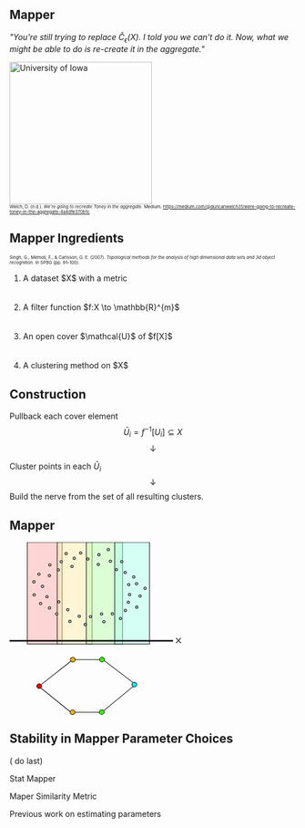## Mapper

*"You're still trying to replace $\check{C}_{\epsilon}(X)$. I told you we can't do it. Now, what we might be able to do is re-create it in the aggregate."*

<div class="uiowa-logo">
    <img src="images/brad.jpg" alt="University of Iowa" style="height: 250px;">
</div>
<p style="font-size: 0.55em; margin: 0;">
  Welch, D. (n.d.). <em>We're going to recreate Toney in the aggregate.</em> Medium. 
  <a href="https://medium.com/@duncanwelch31/were-going-to-recreate-toney-in-the-aggregate-4a4dfe370b1c">https://medium.com/@duncanwelch31/were-going-to-recreate-toney-in-the-aggregate-4a4dfe370b1c</a>
</p>


## Mapper Ingredients

<p style="font-size: 0.55em; margin: 0;">
  Singh, G., Mémoli, F., &amp; Carlsson, G. E. (2007). <em>Topological methods for the analysis of high dimensional data sets and 3d object recognition</em>. In SPBG (pp. 91–100).
</p>

<div style="text-align: left;">
    <ol>
      <li>A dataset $X$ with a metric</li>
        <br></br>
      <li>A filter function $f:X \to \mathbb{R}^{m}$</li>
        <br></br>
      <li>An open cover $\mathcal{U}$ of $f[X]$</li>
        <br></br>
      <li>A clustering method on $X$</li>
    </ol>
  </div>


## Construction
Pullback each cover element $$\bar{U}_i = f^{-1}[U_i] \subseteq X$$
$$\downarrow$$

Cluster points in each $\bar{U}_i$
$$\downarrow$$
Build the nerve from the set of all resulting clusters.


## Mapper
<svg xmlns="http://www.w3.org/2000/svg" viewBox="100 100 300 300" style="max-width: 60%; height: auto;">
  <rect x="130.889" y="100" width="60.7" height="177.157" style="stroke: rgb(0, 0, 0); fill: rgba(255, 178, 178, 0.525);"></rect>
  <rect x="183.15" y="100.085" width="60.7" height="177.157" style="stroke: rgb(0, 0, 0); stroke-width: 1px; fill: rgba(255, 238, 178, 0.525);"></rect>
  <rect x="233.793" y="100.085" width="63.215" height="177.157" style="stroke: rgb(0, 0, 0); stroke-width: 1px; fill: rgba(191, 255, 178, 0.525);"></rect>
  <rect x="283.359" y="100.085" width="60.7" height="177.157" style="stroke: rgb(0, 0, 0); stroke-width: 1px; fill: rgba(178, 255, 236, 0.525);"></rect>
  <ellipse style="fill: rgb(216, 216, 216); stroke: rgb(0, 0, 0);" cx="190.153" cy="133.744" rx="2.155" ry="2.024"></ellipse>
  <ellipse style="fill: rgb(216, 216, 216); stroke: rgb(0, 0, 0); stroke-width: 1px;" cx="212.78" cy="127.923" rx="2.155" ry="2.024"></ellipse>
  <ellipse style="fill: rgb(216, 216, 216); stroke: rgb(0, 0, 0); stroke-width: 1px;" cx="198.593" cy="119.74" rx="2.155" ry="2.024"></ellipse>
  <ellipse style="fill: rgb(216, 216, 216); stroke: rgb(0, 0, 0); stroke-width: 1px;" cx="184.945" cy="148.085" rx="2.155" ry="2.024"></ellipse>
  <ellipse style="fill: rgb(216, 216, 216); stroke: rgb(0, 0, 0); stroke-width: 1px;" cx="170.22" cy="139.424" rx="2.155" ry="2.024"></ellipse>
  <ellipse style="fill: rgb(216, 216, 216); stroke: rgb(0, 0, 0); stroke-width: 1px;" cx="169.501" cy="157.983" rx="2.155" ry="2.024"></ellipse>
  <ellipse style="fill: rgb(216, 216, 216); stroke: rgb(0, 0, 0); stroke-width: 1px; transform-origin: 119.834px 185.69px 0px;" cx="119.834" cy="185.69" rx="2.024" ry="2.155" transform="matrix(0, -1, 1, 0, 37.574773, -8.922374)"></ellipse>
  <ellipse style="fill: rgb(216, 216, 216); stroke: rgb(0, 0, 0); stroke-width: 1px; transform-origin: 144.167px 179.027px 0px;" cx="144.167" cy="179.027" rx="2.024" ry="2.155" transform="matrix(0, -1, 1, 0, 7.045897, -23.517649)"></ellipse>
  <ellipse style="fill: rgb(216, 216, 216); stroke: rgb(0, 0, 0); stroke-width: 1px; transform-origin: 128.91px 169.66px 0px;" cx="128.91" cy="169.66" rx="2.024" ry="2.155" transform="matrix(0, -1, 1, 0, 13.592502, -0.821515)"></ellipse>
  <ellipse style="fill: rgb(216, 216, 216); stroke: rgb(0, 0, 0); stroke-width: 1px; transform-origin: 114.234px 202.105px 0px;" cx="114.234" cy="202.105" rx="2.024" ry="2.155" transform="matrix(0, -1, 1, 0, 28.627652, -10.659241)"></ellipse>
  <ellipse style="fill: rgb(216, 216, 216); stroke: rgb(0, 0, 0); stroke-width: 1px; transform-origin: 98.398px 192.191px 0px;" cx="98.398" cy="192.191" rx="2.024" ry="2.155" transform="matrix(0, -1, 1, 0, 55.71756, 14.439462)"></ellipse>
  <ellipse style="fill: rgb(216, 216, 216); stroke: rgb(0, 0, 0); stroke-width: 1px; transform-origin: 97.625px 213.435px 0px;" cx="97.625" cy="213.435" rx="2.024" ry="2.155" transform="matrix(0, -1, 1, 0, 67.625085, -18.614576)"></ellipse>
  <ellipse style="fill: rgb(216, 216, 216); stroke: rgb(0, 0, 0); stroke-width: 1px; transform-origin: -292.454px -245.718px 0px;" cx="-292.45" cy="-245.72" rx="2.024" ry="2.155" transform="matrix(0, 1, -1, 0, 594.037367, 398.218823)"></ellipse>
  <ellipse style="fill: rgb(216, 216, 216); stroke: rgb(0, 0, 0); stroke-width: 1px; transform-origin: -268.121px -252.381px 0px;" cx="-268.12" cy="-252.38" rx="2.024" ry="2.155" transform="matrix(0, 1, -1, 0, 575.90074, 426.139833)"></ellipse>
  <ellipse style="fill: rgb(216, 216, 216); stroke: rgb(0, 0, 0); stroke-width: 1px; transform-origin: -283.378px -261.748px 0px;" cx="-283.38" cy="-261.75" rx="2.024" ry="2.155" transform="matrix(0, 1, -1, 0, 599.868363, 422.177967)"></ellipse>
  <ellipse style="fill: rgb(216, 216, 216); stroke: rgb(0, 0, 0); stroke-width: 1px; transform-origin: -298.053px -229.303px 0px;" cx="-298.05" cy="-229.3" rx="2.024" ry="2.155" transform="matrix(0, 1, -1, 0, 584.373289, 376.911162)"></ellipse>
  <ellipse style="fill: rgb(216, 216, 216); stroke: rgb(0, 0, 0); stroke-width: 1px; transform-origin: -313.89px -239.217px 0px;" cx="-313.89" cy="-239.22" rx="2.024" ry="2.155" transform="matrix(0, 1, -1, 0, 609.428726, 372.990988)"></ellipse>
  <ellipse style="fill: rgb(216, 216, 216); stroke: rgb(0, 0, 0); stroke-width: 1px; transform-origin: -314.663px -217.973px 0px;" cx="-314.66" cy="-217.97" rx="2.024" ry="2.155" transform="matrix(0, 1, -1, 0, 590.446613, 351.070528)"></ellipse>
  <ellipse style="fill: rgb(216, 216, 216); stroke: rgb(0, 0, 0); stroke-width: 1px; transform-origin: 255.791px 121.739px 0px;" cx="255.791" cy="121.739" rx="2.155" ry="2.024"></ellipse>
  <ellipse style="fill: rgb(216, 216, 216); stroke: rgb(0, 0, 0); stroke-width: 1px; transform-origin: 254.713px 138.527px 0px;" cx="254.713" cy="138.527" rx="2.155" ry="2.024"></ellipse>
  <ellipse style="fill: rgb(216, 216, 216); stroke: rgb(0, 0, 0); stroke-width: 1px; transform-origin: 208.918px 142.153px 0px;" cx="208.918" cy="142.153" rx="2.155" ry="2.024"></ellipse>
  <ellipse style="fill: rgb(216, 216, 216); stroke: rgb(0, 0, 0); stroke-width: 1px; transform-origin: 272.133px 112.796px 0px;" cx="272.133" cy="112.796" rx="2.155" ry="2.024"></ellipse>
  <ellipse style="fill: rgb(216, 216, 216); stroke: rgb(0, 0, 0); stroke-width: 1px; transform-origin: 224.004px 118.645px 0px;" cx="224.004" cy="118.645" rx="2.155" ry="2.024"></ellipse>
  <ellipse style="fill: rgb(216, 216, 216); stroke: rgb(0, 0, 0); stroke-width: 1px; transform-origin: 236.575px 129.106px 0px;" cx="236.575" cy="129.106" rx="2.155" ry="2.024"></ellipse>
  <ellipse style="fill: rgb(216, 216, 216); stroke: rgb(0, 0, 0); stroke-width: 1px; transform-origin: -301.916px -218.692px 0px;" cx="-301.91" cy="-218.69" rx="2.155" ry="2.024" transform="matrix(-1, 0, 0, -1, 603.832036, 437.384712)"></ellipse>
  <ellipse style="fill: rgb(216, 216, 216); stroke: rgb(0, 0, 0); stroke-width: 1px; transform-origin: -279.29px -224.515px 0px;" cx="-279.29" cy="-224.51" rx="2.155" ry="2.024" transform="matrix(-1, 0, 0, -1, 558.579367, 449.029923)"></ellipse>
  <ellipse style="fill: rgb(216, 216, 216); stroke: rgb(0, 0, 0); stroke-width: 1px; transform-origin: -293.477px -232.697px 0px;" cx="-293.48" cy="-232.7" rx="2.155" ry="2.024" transform="matrix(-1, 0, 0, -1, 586.953964, 465.393947)"></ellipse>
  <ellipse style="fill: rgb(216, 216, 216); stroke: rgb(0, 0, 0); stroke-width: 1px; transform-origin: -307.123px -204.352px 0px;" cx="-307.12" cy="-204.35" rx="2.155" ry="2.024" transform="matrix(-1, 0, 0, -1, 614.246334, 408.704338)"></ellipse>
  <ellipse style="fill: rgb(216, 216, 216); stroke: rgb(0, 0, 0); stroke-width: 1px; transform-origin: -321.849px -213.014px 0px;" cx="-321.85" cy="-213.01" rx="2.155" ry="2.024" transform="matrix(-1, 0, 0, -1, 643.697631, 426.028712)"></ellipse>
  <ellipse style="fill: rgb(216, 216, 216); stroke: rgb(0, 0, 0); stroke-width: 1px; transform-origin: -309.28px -191.079px 0px;" cx="-309.27" cy="-191.08" rx="2.155" ry="2.024" transform="matrix(-1, 0, 0, -1, 618.559053, 382.158626)"></ellipse>
  <ellipse style="fill: rgb(216, 216, 216); stroke: rgb(0, 0, 0); stroke-width: 1px; transform-origin: 269.795px 205.325px 0px;" cx="269.795" cy="205.325" rx="2.024" ry="2.155" transform="matrix(0, 1, -1, 0, 51.575029, -33.028619)"></ellipse>
  <ellipse style="fill: rgb(216, 216, 216); stroke: rgb(0, 0, 0); stroke-width: 1px; transform-origin: 294.128px 198.662px 0px;" cx="294.128" cy="198.662" rx="2.024" ry="2.155" transform="matrix(0, 1, -1, 0, 33.437852, -5.107278)"></ellipse>
  <ellipse style="fill: rgb(216, 216, 216); stroke: rgb(0, 0, 0); stroke-width: 1px; transform-origin: 278.871px 189.295px 0px;" cx="278.871" cy="189.295" rx="2.024" ry="2.155" transform="matrix(0, 1, -1, 0, 57.4053, -9.069491)"></ellipse>
  <ellipse style="fill: rgb(216, 216, 216); stroke: rgb(0, 0, 0); stroke-width: 1px; transform-origin: 331.531px 170.305px 0px;" cx="331.531" cy="170.305" rx="2.024" ry="2.155" transform="matrix(0, 1, -1, 0, -67.029948, 68.074271)"></ellipse>
  <ellipse style="fill: rgb(216, 216, 216); stroke: rgb(0, 0, 0); stroke-width: 1px; transform-origin: 325.931px 186.72px 0px;" cx="325.931" cy="186.72" rx="2.024" ry="2.155" transform="matrix(0, 1, -1, 0, -93.934632, 56.552769)"></ellipse>
  <ellipse style="fill: rgb(216, 216, 216); stroke: rgb(0, 0, 0); stroke-width: 1px; transform-origin: 310.095px 176.806px 0px;" cx="310.095" cy="176.806" rx="2.024" ry="2.155" transform="matrix(0, 1, -1, 0, -68.879551, 52.631807)"></ellipse>
  <ellipse style="fill: rgb(216, 216, 216); stroke: rgb(0, 0, 0); stroke-width: 1px; transform-origin: 309.322px 198.05px 0px;" cx="309.322" cy="198.05" rx="2.024" ry="2.155" transform="matrix(0, 1, -1, 0, -87.861429, 30.712599)"></ellipse>
  <ellipse style="fill: rgb(216, 216, 216); stroke: rgb(0, 0, 0); stroke-width: 1px; transform-origin: 201.467px 217.402px 0px;" cx="201.467" cy="217.402" rx="2.155" ry="2.024"></ellipse>
  <ellipse style="fill: rgb(216, 216, 216); stroke: rgb(0, 0, 0); stroke-width: 1px; transform-origin: 260.371px 224.741px 0px;" cx="260.37" cy="224.741" rx="2.155" ry="2.024"></ellipse>
  <ellipse style="fill: rgb(216, 216, 216); stroke: rgb(0, 0, 0); stroke-width: 1px; transform-origin: 205.238px 237.816px 0px;" cx="205.238" cy="237.816" rx="2.155" ry="2.024"></ellipse>
  <ellipse style="fill: rgb(216, 216, 216); stroke: rgb(0, 0, 0); stroke-width: 1px; transform-origin: 185.844px 203.735px 0px;" cx="185.844" cy="203.735" rx="2.155" ry="2.024"></ellipse>
  <ellipse style="fill: rgb(216, 216, 216); stroke: rgb(0, 0, 0); stroke-width: 1px; transform-origin: 169.681px 214.308px 0px;" cx="169.681" cy="214.308" rx="2.155" ry="2.024"></ellipse>
  <ellipse style="fill: rgb(216, 216, 216); stroke: rgb(0, 0, 0); stroke-width: 1px; transform-origin: 182.251px 224.768px 0px;" cx="182.251" cy="224.768" rx="2.155" ry="2.024"></ellipse>
  <rect x="100" y="270.746" width="284.466" height="1.687" style="stroke: rgb(0, 0, 0);"></rect>
  <text style="white-space: pre; fill: rgb(51, 51, 51); font-family: &quot;Arial&quot;, sans-serif; font-size: 28px;" x="387.022" y="291.683" transform="matrix(0.775986, 0, 0, 0.565405, 88.811531, 110.787735)">x</text>
  <ellipse style="stroke: rgb(0, 0, 0); fill: rgb(255, 0, 0);" cx="151.676" cy="350.564" rx="4.265" ry="4.007"></ellipse>
  <ellipse style="stroke: rgb(0, 0, 0); stroke-width: 1px; fill: rgb(255, 177, 0);" cx="210.267" cy="304.462" rx="4.265" ry="4.007"></ellipse>
  <ellipse style="stroke: rgb(0, 0, 0); stroke-width: 1px; fill: rgb(255, 177, 0);" cx="209.818" cy="395.993" rx="4.265" ry="4.007"></ellipse>
  <ellipse style="stroke: rgb(0, 0, 0); stroke-width: 1px; fill: rgb(51, 253, 0);" cx="261.224" cy="304.25" rx="4.265" ry="4.007"></ellipse>
  <ellipse style="stroke: rgb(0, 0, 0); stroke-width: 1px; fill: rgb(51, 253, 0);" cx="260.776" cy="395.781" rx="4.265" ry="4.007"></ellipse>
  <ellipse style="stroke: rgb(0, 0, 0); stroke-width: 1px; fill: rgb(0, 255, 247);" cx="317.57" cy="347.823" rx="4.265" ry="4.007"></ellipse>
  <path style="stroke: rgb(0, 0, 0); stroke-linecap: square; fill: rgb(255, 183, 0);" d="M 155.044 347.823 L 207.124 306.908"></path>
  <path style="fill: rgb(216, 216, 216); stroke: rgb(0, 0, 0);" d="M 214.307 304.377 L 257.408 304.377"></path>
  <path style="fill: rgb(216, 216, 216); stroke: rgb(0, 0, 0);" d="M 264.142 393.378 L 315.325 351.197"></path>
  <path style="fill: rgb(216, 216, 216); stroke: rgb(0, 0, 0);" d="M 205.328 394.643 L 154.594 353.728"></path>
  <path style="fill: rgb(216, 216, 216); stroke: rgb(0, 0, 0);" d="M 314.876 344.027 L 264.591 305.643"></path>
  <path style="fill: rgb(216, 216, 216); stroke: rgb(0, 0, 0);" d="M 214.307 395.908 L 256.51 395.908"></path>
</svg>


## Stability in Mapper Parameter Choices

( do last)

Stat Mapper 

Maper Similarity Metric

Previous work on estimating parameters
